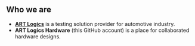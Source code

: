 ## Who we are

* __[ART Logics](https://art-logics.com)__ is a testing solution provider for automotive industry.
* __ART Logics Hardware__ (this GitHub account) is a place for collaborated hardware designs.
